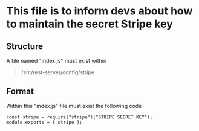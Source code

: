 # This file is to inform devs about how to maintain the secret Stripe key

## Structure

A file named "index.js" must exist within

> /src/rest-server/config/stripe

## Format

Within this "index.js" file must exist the following code

```
const stripe = require("stripe")("STRIPE SECRET KEY");
module.exports = { stripe };
```
